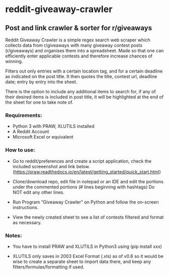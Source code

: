 # reddit-giveaway-crawler
## Post and link crawler &amp; sorter for r/giveaways 

Reddit Giveaway Crawler is a simple regex search web scraper which collects data from r/giveaways with many giveaway contest posts (r/giveaways) and organises them into a spreadsheet. Made so that one can efficiently enter applicable contests and therefore increase chances of winning.

Filters out only entries with a certain location tag, and for a certain deadline as indicated on the post title. It then quotes the title, contest url, deadline date; entry by entry into the sheet.

There is the option to include any additional items to search for, if any of their desired items is included in post title, it will be highlighted at the end of the sheet for one to take note of.

### Requirements:

- Python 3 with PRAW, XLUTILS installed 
- A Reddit Account 
- Microsoft Excel or equivalent

### How to use:

- Go to reddit/preferences and create a script application, check the included screeenshot and link below. (https://praw.readthedocs.io/en/latest/getting_started/quick_start.html)

- Clone/download repo, edit file in notepad or an IDE and edit the portions under the commented portions (\# lines beginning with hashtags) Do NOT edit any other lines.

- Run Program “Giveaway Crawler” on Python and follow the on-screen instructions.

- View the newly created sheet to see a list of contests filtered and format as necessary.

### Notes:

- You have to install PRAW and XLUTILS in Python3 using (pip install xxx)

- XLUTILS only saves in 2003 Excel Format (.xls) as of v0.8 so it would be wise to create a separate sheet to import data there, and keep any filters/formulas/formatting if used.


